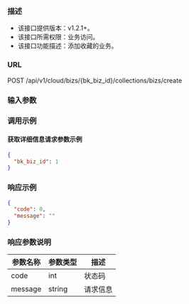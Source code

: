 ### 描述

- 该接口提供版本：v1.2.1+。
- 该接口所需权限：业务访问。
- 该接口功能描述：添加收藏的业务。

### URL

POST /api/v1/cloud/bizs/{bk_biz_id}/collections/bizs/create

### 输入参数

### 调用示例

#### 获取详细信息请求参数示例

```json
{
  "bk_biz_id": 1
}
```

### 响应示例

```json
{
  "code": 0,
  "message": ""
}
```

### 响应参数说明

| 参数名称    | 参数类型   | 描述   |
|---------|--------|------|
| code    | int    | 状态码  |
| message | string | 请求信息 |
